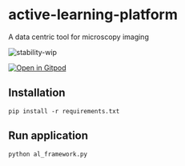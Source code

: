 # active-learning-platform
A data centric tool for microscopy imaging

![stability-wip](https://img.shields.io/badge/stability-work_in_progress-lightgrey.svg)


[![Open in Gitpod](https://gitpod.io/button/open-in-gitpod.svg)](https://gitpod.io/#https://github.com/HelmholtzAI-Consultants-Munich/active-learning-platform)


## Installation
```pip install -r requirements.txt```

## Run application
```python al_framework.py```

